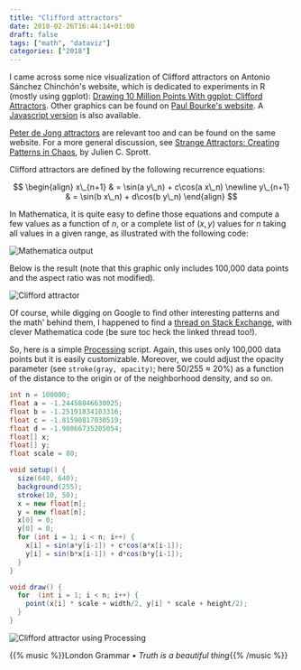 ```yaml
---
title: "Clifford attractors"
date: 2018-02-26T16:44:14+01:00
draft: false
tags: ["math", "dataviz"]
categories: ["2018"]
---
```



I came across some nice visualization of Clifford attractors on Antonio Sánchez Chinchón's website, which is dedicated to experiments in R (mostly using ggplot): [Drawing 10 Million Points With ggplot: Clifford Attractors](https://fronkonstin.com/2017/11/07/drawing-10-million-points-with-ggplot-clifford-attractors/). Other graphics can be found on [Paul Bourke's website](http://paulbourke.net/fractals/clifford/). A [Javascript version](https://bl.ocks.org/gunn/87401cb547cc2ee5b5ec) is also available.

<!--more--> 

[Peter de Jong attractors](http://paulbourke.net/fractals//peterdejong/) are relevant too and can be found on the same website. For a more general discussion, see [Strange Attractors: Creating Patterns in Chaos](http://sprott.physics.wisc.edu/sa.htm), by Julien C. Sprott.

Clifford attractors are defined by the following recurrence equations:

$$
\begin{align}
x\_{n+1} & = \sin(a y\_n) + c\cos(a x\_n) \newline
y\_{n+1} & = \sin(b x\_n) + d\cos(b y\_n)
\end{align}
$$

In Mathematica, it is quite easy to define those equations and compute a few values as a function of $n$, or a complete list of $(x,y)$ values for $n$ taking all values in a given range, as illustrated with the following code:

![Mathematica output](/img/math-clifford.png)

Below is the result (note that this graphic only includes 100,000 data points and the aspect ratio was not modified).

![Clifford attractor](/img/clifford.png)

Of course, while digging on Google to find other interesting patterns and the math' behind them, I happened to find a [thread on Stack Exchange](https://mathematica.stackexchange.com/questions/159668/drawing-clifford-attractors-in-mathematica), with clever Mathematica code (be sure toc heck the linked thread too!).

So, here is a simple [Processing](http://www.processing.org) script. Again, this uses only 100,000 data points but it is easily customizable. Moreover, we could adjust the opacity parameter (see `stroke(gray, opacity)`; here 50/255 ≈ 20%) as a function of the distance to the origin or of the neighborhood density, and so on.

```java
int n = 100000;
float a = -1.24458046630025;
float b = -1.25191834103316;
float c = -1.81590817030519;
float d = -1.90866735205054;
float[] x;
float[] y;
float scale = 80;

void setup() {
  size(640, 640);
  background(255);
  stroke(10, 50);
  x = new float[n];
  y = new float[n];
  x[0] = 0;
  y[0] = 0;
  for (int i = 1; i < n; i++) {
    x[i] = sin(a*y[i-1]) + c*cos(a*x[i-1]);
    y[i] = sin(b*x[i-1]) + d*cos(b*y[i-1]);
  }
} 

void draw() {
  for  (int i = 1; i < n; i++) {
    point(x[i] * scale + width/2, y[i] * scale + height/2);
  }
}
```

![Clifford attractor using Processing](/img/clifford02.png)

{{% music %}}London Grammar • *Truth is a beautiful thing*{{% /music %}}
